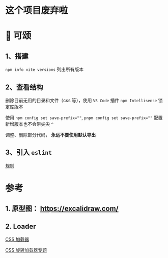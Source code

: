 # 这个项目废弃啦

# 🥐 可颂

## 1、搭建
`npm info vite versions` 列出所有版本

## 2、查看结构
删除目前无用的目录和文件（css 等），使用 `VS Code` 插件 `npm Intellisense` 锁定库版本

使用 `npm config set save-prefix=""`, `pnpm config set save-prefix=""` 配置新增版本也不会带尖尖 `^`

调整、删除部分代码， **永远不要使用默认导出**

## 3、引入 `eslint`

[规则](https://github.com/antfu/eslint-config)

# 参考
## 1. 原型图： https://excalidraw.com/

## 2. Loader

[CSS 加载器](https://css-loaders.com/maze/)

[CSS 旋转加载器专题](https://css-tricks.com/single-element-loaders-the-spinner/)